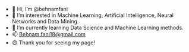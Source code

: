 - 👋 Hi, I’m @behnamfani
- 👀 I’m interested in Machine Learning, Artificial Intelligence, Neural Networks and Data Mining.
- 🌱 I’m currently learning Data Science and Machine Learning methods.
- 📫 Behnam.fani18@gmail.com
- 😄 Thank you for seeing my page!

<!---
behnamfani/behnamfani is a ✨ special ✨ repository because its `README.md` (this file) appears on your GitHub profile.
You can click the Preview link to take a look at your changes.
--->
